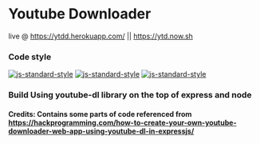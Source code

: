 # Youtube Downloader 

live @ https://ytdd.herokuapp.com/ ||   https://ytd.now.sh


### Code style
  [![js-standard-style](https://img.shields.io/badge/code%20style-standard-brightgreen.svg?style=flat)](https://github.com/feross/standard)
    [![js-standard-style](https://img.shields.io/badge/deployed-live-blue.svg)](https://game-of-life-800a1.firebaseapp.com/)
    [![js-standard-style](https://img.shields.io/badge/deployed%20version-1.0.0-green.svg)](https://game-of-life-800a1.firebaseapp.com/)


### Build Using youtube-dl library on the top of express and node

#### Credits: Contains some parts of code referenced from  https://hackprogramming.com/how-to-create-your-own-youtube-downloader-web-app-using-youtube-dl-in-expressjs/
